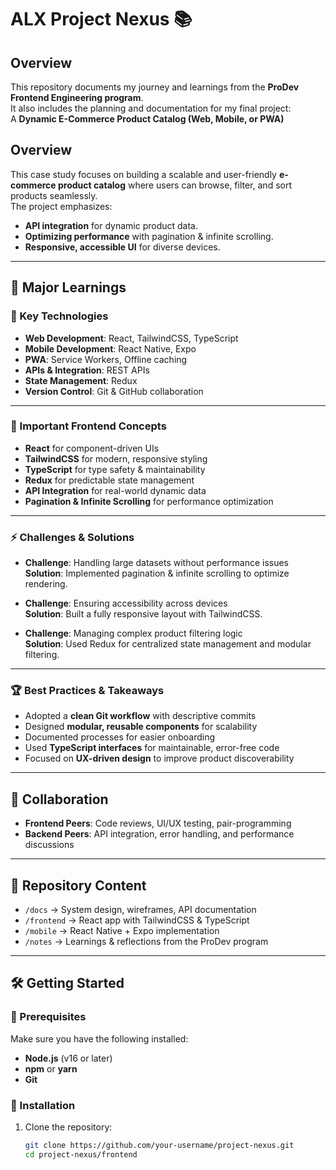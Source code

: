 # ALX Project Nexus 📚

## Overview
This repository documents my journey and learnings from the **ProDev Frontend Engineering program**.  
It also includes the planning and documentation for my final project:  
A **Dynamic E-Commerce Product Catalog (Web, Mobile, or PWA)**

## Overview
This case study focuses on building a scalable and user-friendly **e-commerce product catalog** where users can browse, filter, and sort products seamlessly.  
The project emphasizes:  
- **API integration** for dynamic product data.  
- **Optimizing performance** with pagination & infinite scrolling.  
- **Responsive, accessible UI** for diverse devices.  

---

## 🚀 Major Learnings

### 🔑 Key Technologies
- **Web Development**: React, TailwindCSS, TypeScript  
- **Mobile Development**: React Native, Expo  
- **PWA**: Service Workers, Offline caching  
- **APIs & Integration**: REST APIs  
- **State Management**: Redux  
- **Version Control**: Git & GitHub collaboration  

---

### 📘 Important Frontend Concepts
- **React** for component-driven UIs  
- **TailwindCSS** for modern, responsive styling  
- **TypeScript** for type safety & maintainability  
- **Redux** for predictable state management  
- **API Integration** for real-world dynamic data  
- **Pagination & Infinite Scrolling** for performance optimization  

---

### ⚡ Challenges & Solutions
- **Challenge**: Handling large datasets without performance issues  
  **Solution**: Implemented pagination & infinite scrolling to optimize rendering.  

- **Challenge**: Ensuring accessibility across devices  
  **Solution**: Built a fully responsive layout with TailwindCSS.  

- **Challenge**: Managing complex product filtering logic  
  **Solution**: Used Redux for centralized state management and modular filtering.  

---

### 🏆 Best Practices & Takeaways
- Adopted a **clean Git workflow** with descriptive commits  
- Designed **modular, reusable components** for scalability  
- Documented processes for easier onboarding  
- Used **TypeScript interfaces** for maintainable, error-free code  
- Focused on **UX-driven design** to improve product discoverability  

---

## 👥 Collaboration
- **Frontend Peers**: Code reviews, UI/UX testing, pair-programming  
- **Backend Peers**: API integration, error handling, and performance discussions  

---

## 📂 Repository Content
- `/docs` → System design, wireframes, API documentation  
- `/frontend` → React app with TailwindCSS & TypeScript  
- `/mobile` → React Native + Expo implementation  
- `/notes` → Learnings & reflections from the ProDev program  

---

## 🛠️ Getting Started

### 📌 Prerequisites
Make sure you have the following installed:
- **Node.js** (v16 or later)  
- **npm** or **yarn**  
- **Git**  

### 🔽 Installation
1. Clone the repository:
   ```bash
   git clone https://github.com/your-username/project-nexus.git
   cd project-nexus/frontend
